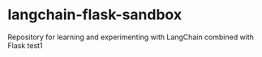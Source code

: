 # langchain-flask-sandbox

Repository for learning and experimenting with LangChain combined with Flask
test1
